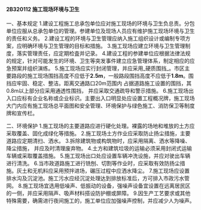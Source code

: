 #### 2B320112 施工现场环境与卫生
一、基本规定
1.建设工程施工总承包单位应对施工现场的环境与卫生负总责。分包单位应服从总承包单位的管理。参建单位及现场人员应有维护施工现场环境与卫生的责任和义务。
2.建设工程的环境与卫生管理应纳入施工组织设计或编制专项方案，应明确环境与卫生管理的目标和措施。
3.施工现场应建立环境与卫生管理制度，落实管理责任，应定期检査并记录。
4.建设工程的参建单位应根据法律法规的规定，针对可能发生的环境、卫生等突发事件建立应急管理体系，制定相应的应急预案并组织演练。
5.施工现场应实行封闭管理，并应采用_硬质围挡_。市区主要路段的施工现场围挡高度不应低于**2.5m**，一般路段围挡高度不应低于**1.8m**。围挡应牢固、稳定、整洁。距离交通路口20m范围内 占据道路施工设置的围挡，其0.8m以上部分应采用通透性围挡， 并应采取交通疏导和警示措施。
6.施工现场出入口应标有企业名称或企业标识。主要出入口明显处应设置工程概况牌，施工现场大门内应有施工现场总平面图和安全管理、环境保护与绿色施工、消防保卫等制度牌和宣传栏。

二、环境保护
1.施工现场的主要道路应进行硬化处理。裸露的场地和堆放的土方应采取覆盖、固化成绿化等措施。
2.施工现场土方作业应采取防止扬尘措施，主要道路应定期清扫、洒水。
3.拆除建筑物或构筑物时，应采用隔离、洒水等降噪、降尘措施， 并应及时清理废弃物。
4.土方和建筑垃圾的运输必须采用封闭式运输车辆或采取覆盖措施。
5.施工现场出口处应设置车辆冲洗设施，并应对驶出车辆进行清洗。
6.当市政道路施工进行铣刨、切割等作业时，应采取有效防扬尘措施。灰土和无机料应采用预拌进场，碾压过程中应洒水降尘。
7.施工现场应设置排水沟及沉淀池。施工污水应经沉淀处理达到排放标准后，方可排入市政污水管网。
8.施工现场宜选用低噪声、低振动的设备，强噪声设备宜设置在远离居民区的一侧，并应采用隔声、吸声材料搭设防护棚或屏障。
9.因生产工艺要求或其他特殊需要，确需进行夜间施工的，施工单位应加强噪声控制，并应减少人为噪声。